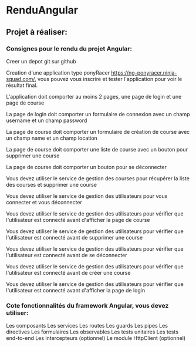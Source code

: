# RenduAngular

## Projet à réaliser:
### Consignes pour le rendu du projet Angular:

Creer un depot git sur github

Creation d'une application type ponyRacer https://ng-ponyracer.ninja-squad.com/, vous pouvez vous inscrire et tester l'application pour voir le résultat final.

L'application doit comporter au moins 2 pages, une page de login et une page de course

La page de login doit comporter un formulaire de connexion avec un champ username et un champ password

La page de course doit comporter un formulaire de création de course avec un champ name et un champ location

La page de course doit comporter une liste de course avec un bouton pour supprimer une course

La page de course doit comporter un bouton pour se déconnecter

Vous devez utiliser le service de gestion des courses pour récupérer la liste des courses et supprimer une course

Vous devez utiliser le service de gestion des utilisateurs pour vous connecter et vous déconnecter

Vous devez utiliser le service de gestion des utilisateurs pour vérifier que l'utilisateur est connecté avant d'afficher la page de course

Vous devez utiliser le service de gestion des utilisateurs pour vérifier que l'utilisateur est connecté avant de supprimer une course

Vous devez utiliser le service de gestion des utilisateurs pour vérifier que l'utilisateur est connecté avant de se déconnecter

Vous devez utiliser le service de gestion des utilisateurs pour vérifier que l'utilisateur est connecté avant de créer une course

Vous devez utiliser le service de gestion des utilisateurs pour vérifier que l'utilisateur est connecté avant d'afficher la page de login

### Cote fonctionnalités du framework Angular, vous devez utiliser:

Les composants
Les services
Les routes
Les guards
Les pipes
Les directives
Les formulaires
Les observables
Les tests unitaires
Les tests end-to-end
Les intercepteurs (optionnel)
Le module HttpClient (optionnel)